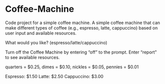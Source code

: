 # Coffee-Machine
Code project for a simple coffee machine.
A simple coffee machine that can make different types of coffee (e.g., espresso, latte, cappuccino) based on user input and available resources.

What would you like? (espresso/latte/cappuccino)

Turn off the Coffee Machine by entering “off​” to the prompt.
Enter “report" to see available resources.

quarters = $0.25, dimes = $0.10, nickles = $0.05, pennies = $0.01

Espresso: $1.50
Latte: $2.50
Cappuccino: $3.00
